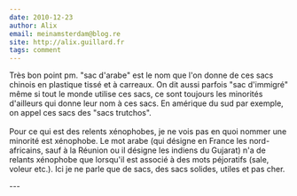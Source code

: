 ```yaml
---
date: 2010-12-23
author: Alix
email: meinamsterdam@blog.re
site: http://alix.guillard.fr
tags: comment
---
```


<p>Très bon point pm. &quot;sac d'arabe&quot; est le nom que l'on donne de ces sacs chinois en plastique tissé et à carreaux. On dit aussi parfois &quot;sac d'immigré&quot; même si tout le monde utilise ces sacs, ce sont toujours les minorités d'ailleurs qui donne leur nom à ces sacs. En amérique du sud par exemple, on appel ces sacs des &quot;sacs trutchos&quot;.<br />
<br />
Pour ce qui est des relents xénophobes, je ne vois pas en quoi nommer une minorité est xénophobe. Le mot arabe (qui désigne en France les nord-africains, sauf à la Réunion ou il désigne les indiens du Gujarat) n'a de relants xénophobe que lorsqu'il est associé à des mots péjoratifs (sale, voleur etc.). Ici je ne parle que de sacs, des sacs solides, utiles et pas cher.</p>
---